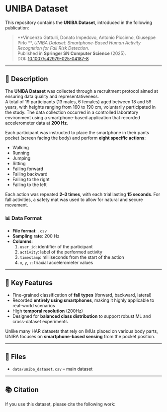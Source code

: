 # UNIBA Dataset

This repository contains the **UNIBA Dataset**, introduced in the following publication:

> **Vincenzo Gattulli, Donato Impedovo, Antonio Piccinno, Giuseppe Pirlo **, *UNIBA Dataset: Smartphone-Based Human Activity Recognition for Fall Risk Detection*.  
> Published in **Springer SN Computer Science** (2025).  
> DOI: [10.1007/s42979-025-04187-8](https://doi.org/10.1007/s42979-025-04187-8)

---

## 📄 Description

The **UNIBA Dataset** was collected through a recruitment protocol aimed at ensuring data quality and representativeness.  
A total of 19 participants (13 males, 6 females) aged between 18 and 59 years, with heights ranging from 160 to 190 cm, voluntarily participated in the study. The data collection occurred in a controlled laboratory environment using a smartphone-based application that recorded accelerometer data at **200 Hz**.

Each participant was instructed to place the smartphone in their pants pocket (screen facing the body) and perform **eight specific actions**:

- Walking  
- Running  
- Jumping  
- Sitting  
- Falling forward  
- Falling backward  
- Falling to the right  
- Falling to the left

Each action was repeated **2–3 times**, with each trial lasting **15 seconds**. For fall activities, a safety mat was used to allow for natural and secure movement.

### 📊 Data Format

- **File format**: `.csv`  
- **Sampling rate**: 200 Hz  
- **Columns**:
  1. `user_id`: identifier of the participant  
  2. `activity`: label of the performed activity  
  3. `timestamp`: milliseconds from the start of the action  
  4. `x`, `y`, `z`: triaxial accelerometer values

---

## 🚀 Key Features

- Fine-grained classification of **fall types** (forward, backward, lateral)
- Recorded **entirely using smartphones**, making it highly applicable to real-world scenarios
- High **temporal resolution** (200Hz)
- Designed for **balanced class distribution** to support robust ML and cross-dataset experiments

Unlike many HAR datasets that rely on IMUs placed on various body parts, UNIBA focuses on **smartphone-based sensing** from the pocket position.

---

## 📁 Files

- `data/uniba_dataset.csv` – main dataset
---

## 📚 Citation

If you use this dataset, please cite the following work:


